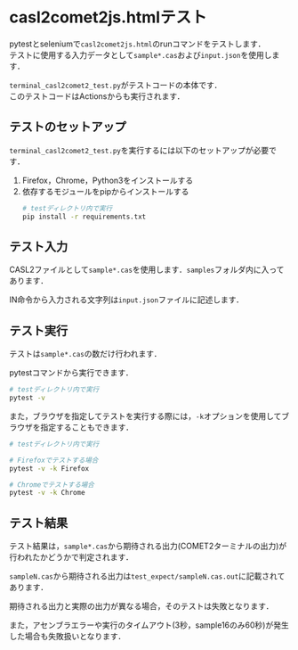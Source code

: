 # casl2comet2js.htmlテスト

pytestとseleniumで`casl2comet2js.html`のrunコマンドをテストします．  
テストに使用する入力データとして`sample*.cas`および`input.json`を使用します．

`terminal_casl2comet2_test.py`がテストコードの本体です．  
このテストコードはActionsからも実行されます．

## テストのセットアップ

`terminal_casl2comet2_test.py`を実行するには以下のセットアップが必要です．

1. Firefox，Chrome，Python3をインストールする
2. 依存するモジュールをpipからインストールする
    ```bash
    # testディレクトリ内で実行
    pip install -r requirements.txt
    ```

## テスト入力

CASL2ファイルとして`sample*.cas`を使用します．`samples`フォルダ内に入ってあります．

IN命令から入力される文字列は`input.json`ファイルに記述します．

## テスト実行

テストは`sample*.cas`の数だけ行われます．

pytestコマンドから実行できます．
```bash
# testディレクトリ内で実行
pytest -v
```

また，ブラウザを指定してテストを実行する際には，`-k`オプションを使用してブラウザを指定することもできます．
```bash
# testディレクトリ内で実行

# Firefoxでテストする場合
pytest -v -k Firefox

# Chromeでテストする場合
pytest -v -k Chrome
```

## テスト結果

テスト結果は，`sample*.cas`から期待される出力(COMET2ターミナルの出力)が行われたかどうかで判定されます．

`sampleN.cas`から期待される出力は`test_expect/sampleN.cas.out`に記載されてあります．

期待される出力と実際の出力が異なる場合，そのテストは失敗となります．

また，アセンブラエラーや実行のタイムアウト(3秒，sample16のみ60秒)が発生した場合も失敗扱いとなります．